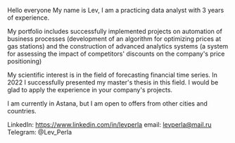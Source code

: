 Hello everyone
My name is Lev, I am a practicing data analyst with 3 years of experience.

My portfolio includes successfully implemented projects on automation of business processes (development of an algorithm for optimizing prices at gas stations) and the construction of advanced analytics systems (a system for assessing the impact of competitors' discounts on the company's price positioning)

My scientific interest is in the field of forecasting financial time series. In 2022 I successfully presented my master's thesis in this field. I would be glad to apply the experience in your company's projects.

I am currently in Astana, but I am open to offers from other cities and countries.

LinkedIn: https://www.linkedin.com/in/levperla
email: levperla@mail.ru
Telegram: @Lev_Perla
